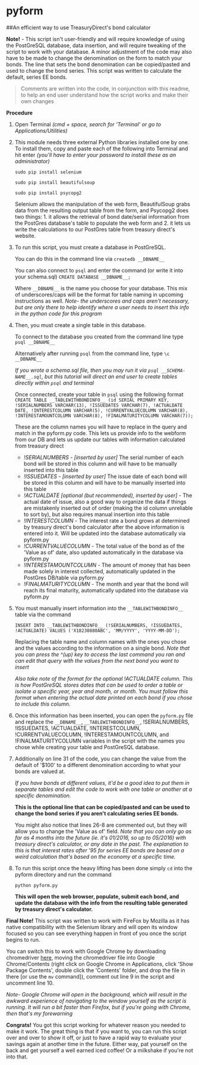 # pyform
##An efficient way to use TreasuryDirect's bond calculator

**Note!** - This script isn't user-friendly and will require knowledge of using the PostGreSQL database, data insertion, and will require tweaking of the script to work with your database. A minor adjustment of the code may also have to be made to change the denomination on the form to match your bonds. The line that sets the bond denomination can be copied/pasted and used to change the bond series. This script was written to calculate the default, series EE bonds.

> Comments are written into the code, in conjunction with this readme, to help an end user understand how the script works and make their own changes

**Procedure**

1. Open Terminal *(cmd + space, search for 'Terminal' or go to Applications/Utilities)*

2. This module needs three external Python libraries installed one by one. To install them, copy and paste each of the following into Terminal and hit enter *(you'll have to enter your password to install these as an administrator)*

	`sudo pip install selenium`

	`sudo pip install beautifulsoup`

	`sudo pip install psycopg2`

	Selenium allows the manipulation of the web form, BeautifulSoup grabs data from the resulting output table from the form, and Psycopg2 does two things: 1. it allows the retrieval of bond date/serial information from the PostGres database's table to populate the web form and 2. it lets us write the calculations to our PostGres table from treasury direct's website.

3. To run this script, you must create a database in PostGreSQL.

	You can do this in the command line via
	`createdb __DBNAME__`

	You can also connect to `psql` and enter the command (or write it into your schema.sql)
	`CREATE DATABASE __DBNAME__;`

	Where `__DBNAME__` is the name you choose for your database. This mix of underscores/caps will be the format for table naming in upcoming instructions as well. *Note- the underscores and caps aren't necessary, but are only there to help identify where a user needs to insert this info in the python code for this program*

4. Then, you must create a single table in this database.
	
	To connect to the database you created from the command line type
	`psql __DBNAME__`

	Alternatively after running `psql` from the command line, type
	`\c __DBNAME__`

	*If you wrote a schema.sql file, then you may run it via `psql __SCHEMA-NAME__.sql`, but this tutorial will direct an end user to create tables directly within `psql` and terminal*

	Once connected, create your table in `psql` using the following format
	`CREATE TABLE __TABLEWITHBONDINFO__ (id SERIAL PRIMARY KEY, !SERIALNUMBERS VARCHAR(13), !ISSUEDATES VARCHAR(7), !ACTUALDATE DATE, !INTERESTCOLUMN VARCHAR(5), !CURRENTVALUECOLUMN VARCHAR(8), !INTERESTAMOUNTCOLUMN VARCHAR(8), !FINALMATURITYCOLUMN VARCHAR(7));`
	
	These are the column names you will have to replace in the query and match in the pyform.py code. This lets us provide info to the webform from our DB and lets us update our tables with information calculated from treasury direct
	* *!SERIALNUMBERS - [inserted by user]* The serial number of each bond will be stored in this column and will have to be manually inserted into this table
	* *!ISSUEDATES - [inserted by user]* The issue date of each bond will be stored in this column and will have to be manually inserted into this table
	* *!ACTUALDATE [optional (but recommended), inserted by user]* - The actual date of issue, also a good way to organize the data if things are mistakenly inserted out of order (making the id column unreliable to sort by), but also requires manual insertion into this table
	* *!INTERESTCOLUMN -* The interest rate a bond grows at determined by treasury direct's bond calculator after the above information is entered into it. Will be updated into the database automatically via pyform.py
	* *!CURRENTVALUECOLUMN -* The total value of the bond as of the 'Value as of' date, also updated automatically in the database via pyform.py
	* *!INTERESTAMOUNTCOLUMN -* The amount of money that has been made solely in interest collected, automatically updated in the PostGres DB/table via pyform.py
	* *!FINALMATURITYCOLUMN -* The month and year that the bond will reach its final maturity, automatically updated into the database via pyform.py

5. You must manually insert information into the `__TABLEWITHBONDINFO__` table via the command

	`INSERT INTO __TABLEWITHBONDINFO__ (!SERIALNUMBERS, !ISSUEDATES, !ACTUALDATE) VALUES ('X18230880ABC', 'MM/YYYY', 'YYYY-MM-DD');`

	Replacing the table name and column names with the ones you chose and the values according to the information on a single bond. *Note that you can press the ^(up) key to access the last command you ran and can edit that query with the values from the next bond you want to insert*

	*Also take note of the format for the optional !ACTUALDATE column. This is how PostGreSQL stores dates that can be used to order a table or isolate a specific year, year and month, or month. You must follow this format when entering the actual date printed on each bond if you chose to include this column.*

6. Once this information has been inserted, you can open the `pyform.py` file and replace the `__DBNAME__`, `__TABLEWITHBONDINFO__`, !SERIALNUMBERS, !ISSUEDATES, !ACTUALDATE, !INTERESTCOLUMN, !CURRENTVALUECOLUMN, !INTERESTAMOUNTCOLUMN, and !FINALMATURITYCOLUMN variables in the script with the names you chose while creating your table and PostGreSQL database.

7. Additionally on line 31 of the code, you can change the value from the default of '$100' to a different denomination according to what your bonds are valued at.

	*If you have bonds at different values, it'd be a good idea to put them in separate tables and edit the code to work with one table or another at a specific denomination.*

	**This is the optional line that can be copied/pasted and can be used to change the bond series if you aren't calculating series EE bonds.**

	You might also notice that lines 26-8 are commented out, but they will allow you to change the 'Value as of' field. *Note that you can only go as far as 4 months into the future (ie. it's 01/2016, so up to 05/2016) with treasury direct's calculator, or any date in the past. The explanation to this is that interest rates after '95 for series EE bonds are based on a weird calculation that's based on the economy at a specific time.*

8. To run this script once the heavy lifting has been done simply `cd` into the pyform directory and run the command

	`python pyform.py`

	**This will open the web browser, populate, submit each bond, and update the database with the info from the resulting table generated by treasury direct's calculator.**

**Final Note!** This script was written to work with FireFox by Mozilla as it has native compatibility with the Selenium library and will open its window focused so you can see everything happen in front of you once the script begins to run.

You can switch this to work with Google Chrome by downloading chromedriver [here](https://sites.google.com/a/chromium.org/chromedriver/downloads), moving the chromedriver file into Google Chrome/Contents (right click on Google Chrome in Applications, click 'Show Package Contents', double click the 'Contents' folder, and drop the file in there [or use the `mv` command]), comment out line 9 in the script and uncomment line 10.

*Note- Google Chrome will open in the background, which will result in the awkward experience of navigating to the window yourself as the script is running. It will run a bit faster than Firefox, but if you're going with Chrome, then that's my forewarning*

**Congrats!** You got this script working for whatever reason you needed to make it work. The great thing is that if you want to, you can run this script over and over to show it off, or just to have a rapid way to evaluate your savings again at another time in the future. Either way, pat yourself on the back and get yourself a well earned iced coffee! Or a milkshake if you're not into that.